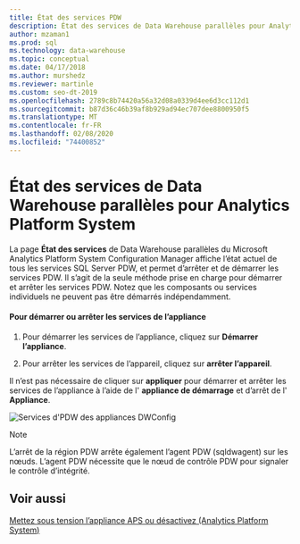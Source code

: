 ```yaml
---
title: État des services PDW
description: État des services de Data Warehouse parallèles pour Analytics Platform System.
author: mzaman1
ms.prod: sql
ms.technology: data-warehouse
ms.topic: conceptual
ms.date: 04/17/2018
ms.author: murshedz
ms.reviewer: martinle
ms.custom: seo-dt-2019
ms.openlocfilehash: 2789c8b74420a56a32d08a0339d4ee6d3cc112d1
ms.sourcegitcommit: b87d36c46b39af8b929ad94ec707dee8800950f5
ms.translationtype: MT
ms.contentlocale: fr-FR
ms.lasthandoff: 02/08/2020
ms.locfileid: "74400852"
---
```

# <a name="parallel-data-warehouse-services-status-for-analytics-platform-system"></a>État des services de Data Warehouse parallèles pour Analytics Platform System
La page **État des services** de Data Warehouse parallèles du Microsoft Analytics Platform System Configuration Manager affiche l’état actuel de tous les services SQL Server PDW, et permet d’arrêter et de démarrer les services PDW. Il s’agit de la seule méthode prise en charge pour démarrer et arrêter les services PDW. Notez que les composants ou services individuels ne peuvent pas être démarrés indépendamment.  
  
#### <a name="to-start-or-stop-the-appliance-services"></a>Pour démarrer ou arrêter les services de l’appliance  
  
1.  Pour démarrer les services de l’appliance, cliquez sur **Démarrer l’appliance**.  
  
2.  Pour arrêter les services de l’appareil, cliquez sur **arrêter l’appareil**.  
  
Il n’est pas nécessaire de cliquer sur **appliquer** pour démarrer et arrêter les services de l’appliance à l’aide de l' **appliance de démarrage** et d’arrêt de l' **Appliance**.  
  
![Services d'PDW des appliances DWConfig](./media/pdw-services-status/SQL_Server_PDW_DWConfig_ApplPDWServices.png "SQL_Server_PDW_DWConfig_ApplPDWServices")  
  
> [!NOTE]  
> L’arrêt de la région PDW arrête également l’agent PDW (sqldwagent) sur les nœuds. L’agent PDW nécessite que le nœud de contrôle PDW pour signaler le contrôle d’intégrité.  
  
## <a name="see-also"></a>Voir aussi  
[Mettez sous tension l’appliance APS ou désactivez &#40;Analytics Platform System&#41;](power-the-aps-appliance-on-or-off.md)  
  
